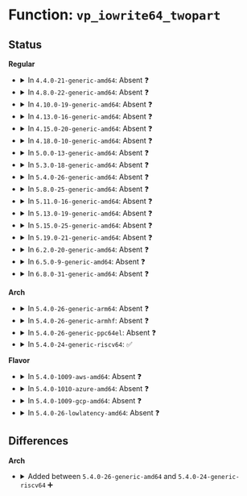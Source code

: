 # Function: <code>vp_iowrite64_twopart</code>

## Status
<b>Regular</b>
<ul>
<li>
<details>
<summary>In <code>4.4.0-21-generic-amd64</code>: Absent ❓</summary>

```json
{
  "name": "vp_iowrite64_twopart",
  "collision_type": "Unique Static",
  "inline_type": "Full",
  "funcs": [
    {
      "addr": 18446744071583832230,
      "name": "vp_iowrite64_twopart",
      "external": false,
      "loc": "drivers/virtio/virtio_pci_modern.c:60",
      "file": "drivers/virtio/virtio_pci_modern.c",
      "inline": "not declared, inlined",
      "caller_inline": [
        "drivers/virtio/virtio_pci_modern.c:setup_vq",
        "drivers/virtio/virtio_pci_modern.c:setup_vq",
        "drivers/virtio/virtio_pci_modern.c:setup_vq"
      ],
      "caller_func": []
    }
  ],
  "symbols": []
}
```
</details>
</li>
<li>
<details>
<summary>In <code>4.8.0-22-generic-amd64</code>: Absent ❓</summary>

```json
{
  "name": "vp_iowrite64_twopart",
  "collision_type": "Unique Static",
  "inline_type": "Full",
  "funcs": [
    {
      "addr": 18446744071584161229,
      "name": "vp_iowrite64_twopart",
      "external": false,
      "loc": "drivers/virtio/virtio_pci_modern.c:61",
      "file": "drivers/virtio/virtio_pci_modern.c",
      "inline": "not declared, inlined",
      "caller_inline": [
        "drivers/virtio/virtio_pci_modern.c:setup_vq",
        "drivers/virtio/virtio_pci_modern.c:setup_vq",
        "drivers/virtio/virtio_pci_modern.c:setup_vq"
      ],
      "caller_func": []
    }
  ],
  "symbols": []
}
```
</details>
</li>
<li>
<details>
<summary>In <code>4.10.0-19-generic-amd64</code>: Absent ❓</summary>

```json
{
  "name": "vp_iowrite64_twopart",
  "collision_type": "Unique Static",
  "inline_type": "Full",
  "funcs": [
    {
      "addr": 18446744071584342365,
      "name": "vp_iowrite64_twopart",
      "external": false,
      "loc": "drivers/virtio/virtio_pci_modern.c:61",
      "file": "drivers/virtio/virtio_pci_modern.c",
      "inline": "not declared, inlined",
      "caller_inline": [
        "drivers/virtio/virtio_pci_modern.c:setup_vq",
        "drivers/virtio/virtio_pci_modern.c:setup_vq",
        "drivers/virtio/virtio_pci_modern.c:setup_vq"
      ],
      "caller_func": []
    }
  ],
  "symbols": []
}
```
</details>
</li>
<li>
<details>
<summary>In <code>4.13.0-16-generic-amd64</code>: Absent ❓</summary>

```json
{
  "name": "vp_iowrite64_twopart",
  "collision_type": "Unique Static",
  "inline_type": "Full",
  "funcs": [
    {
      "addr": 18446744071584423599,
      "name": "vp_iowrite64_twopart",
      "external": false,
      "loc": "drivers/virtio/virtio_pci_modern.c:61",
      "file": "drivers/virtio/virtio_pci_modern.c",
      "inline": "not declared, inlined",
      "caller_inline": [
        "drivers/virtio/virtio_pci_modern.c:setup_vq",
        "drivers/virtio/virtio_pci_modern.c:setup_vq",
        "drivers/virtio/virtio_pci_modern.c:setup_vq"
      ],
      "caller_func": []
    }
  ],
  "symbols": []
}
```
</details>
</li>
<li>
<details>
<summary>In <code>4.15.0-20-generic-amd64</code>: Absent ❓</summary>

```json
{
  "name": "vp_iowrite64_twopart",
  "collision_type": "Unique Static",
  "inline_type": "Full",
  "funcs": [
    {
      "addr": 18446744071584831391,
      "name": "vp_iowrite64_twopart",
      "external": false,
      "loc": "drivers/virtio/virtio_pci_modern.c:61",
      "file": "drivers/virtio/virtio_pci_modern.c",
      "inline": "not declared, inlined",
      "caller_inline": [
        "drivers/virtio/virtio_pci_modern.c:setup_vq",
        "drivers/virtio/virtio_pci_modern.c:setup_vq",
        "drivers/virtio/virtio_pci_modern.c:setup_vq"
      ],
      "caller_func": []
    }
  ],
  "symbols": []
}
```
</details>
</li>
<li>
<details>
<summary>In <code>4.18.0-10-generic-amd64</code>: Absent ❓</summary>

```json
{
  "name": "vp_iowrite64_twopart",
  "collision_type": "Unique Static",
  "inline_type": "Full",
  "funcs": [
    {
      "addr": 18446744071585061768,
      "name": "vp_iowrite64_twopart",
      "external": false,
      "loc": "drivers/virtio/virtio_pci_modern.c:61",
      "file": "drivers/virtio/virtio_pci_modern.c",
      "inline": "not declared, inlined",
      "caller_inline": [
        "drivers/virtio/virtio_pci_modern.c:setup_vq",
        "drivers/virtio/virtio_pci_modern.c:setup_vq",
        "drivers/virtio/virtio_pci_modern.c:setup_vq"
      ],
      "caller_func": []
    }
  ],
  "symbols": []
}
```
</details>
</li>
<li>
<details>
<summary>In <code>5.0.0-13-generic-amd64</code>: Absent ❓</summary>

```json
{
  "name": "vp_iowrite64_twopart",
  "collision_type": "Unique Static",
  "inline_type": "Full",
  "funcs": [
    {
      "addr": 18446744071585170536,
      "name": "vp_iowrite64_twopart",
      "external": false,
      "loc": "drivers/virtio/virtio_pci_modern.c:61",
      "file": "drivers/virtio/virtio_pci_modern.c",
      "inline": "not declared, inlined",
      "caller_inline": [
        "drivers/virtio/virtio_pci_modern.c:setup_vq",
        "drivers/virtio/virtio_pci_modern.c:setup_vq",
        "drivers/virtio/virtio_pci_modern.c:setup_vq"
      ],
      "caller_func": []
    }
  ],
  "symbols": []
}
```
</details>
</li>
<li>
<details>
<summary>In <code>5.3.0-18-generic-amd64</code>: Absent ❓</summary>

```json
{
  "name": "vp_iowrite64_twopart",
  "collision_type": "Unique Static",
  "inline_type": "Full",
  "funcs": [
    {
      "addr": 18446744071585382945,
      "name": "vp_iowrite64_twopart",
      "external": false,
      "loc": "drivers/virtio/virtio_pci_modern.c:58",
      "file": "drivers/virtio/virtio_pci_modern.c",
      "inline": "not declared, inlined",
      "caller_inline": [
        "drivers/virtio/virtio_pci_modern.c:setup_vq",
        "drivers/virtio/virtio_pci_modern.c:setup_vq",
        "drivers/virtio/virtio_pci_modern.c:setup_vq"
      ],
      "caller_func": []
    }
  ],
  "symbols": []
}
```
</details>
</li>
<li>
<details>
<summary>In <code>5.4.0-26-generic-amd64</code>: Absent ❓</summary>

```json
{
  "name": "vp_iowrite64_twopart",
  "collision_type": "Unique Static",
  "inline_type": "Full",
  "funcs": [
    {
      "addr": 18446744071585523409,
      "name": "vp_iowrite64_twopart",
      "external": false,
      "loc": "drivers/virtio/virtio_pci_modern.c:58",
      "file": "drivers/virtio/virtio_pci_modern.c",
      "inline": "not declared, inlined",
      "caller_inline": [
        "drivers/virtio/virtio_pci_modern.c:setup_vq",
        "drivers/virtio/virtio_pci_modern.c:setup_vq",
        "drivers/virtio/virtio_pci_modern.c:setup_vq"
      ],
      "caller_func": []
    }
  ],
  "symbols": []
}
```
</details>
</li>
<li>
<details>
<summary>In <code>5.8.0-25-generic-amd64</code>: Absent ❓</summary>

```json
{
  "name": "vp_iowrite64_twopart",
  "collision_type": "Unique Static",
  "inline_type": "Full",
  "funcs": [
    {
      "addr": 18446744071586240625,
      "name": "vp_iowrite64_twopart",
      "external": false,
      "loc": "drivers/virtio/virtio_pci_modern.c:59",
      "file": "drivers/virtio/virtio_pci_modern.c",
      "inline": "not declared, inlined",
      "caller_inline": [
        "drivers/virtio/virtio_pci_modern.c:setup_vq",
        "drivers/virtio/virtio_pci_modern.c:setup_vq",
        "drivers/virtio/virtio_pci_modern.c:setup_vq"
      ],
      "caller_func": []
    }
  ],
  "symbols": []
}
```
</details>
</li>
<li>
<details>
<summary>In <code>5.11.0-16-generic-amd64</code>: Absent ❓</summary>

```json
{
  "name": "vp_iowrite64_twopart",
  "collision_type": "Unique Static",
  "inline_type": "Full",
  "funcs": [
    {
      "addr": 18446744071586359169,
      "name": "vp_iowrite64_twopart",
      "external": false,
      "loc": "drivers/virtio/virtio_pci_modern.c:59",
      "file": "drivers/virtio/virtio_pci_modern.c",
      "inline": "not declared, inlined",
      "caller_inline": [
        "drivers/virtio/virtio_pci_modern.c:setup_vq",
        "drivers/virtio/virtio_pci_modern.c:setup_vq",
        "drivers/virtio/virtio_pci_modern.c:setup_vq"
      ],
      "caller_func": []
    }
  ],
  "symbols": []
}
```
</details>
</li>
<li>
<details>
<summary>In <code>5.13.0-19-generic-amd64</code>: Absent ❓</summary>

```json
{
  "name": "vp_iowrite64_twopart",
  "collision_type": "Unique Static",
  "inline_type": "Full",
  "funcs": [
    {
      "addr": 18446744071586239020,
      "name": "vp_iowrite64_twopart",
      "external": false,
      "loc": "include/linux/virtio_pci_modern.h:73",
      "file": "drivers/virtio/virtio_pci_modern_dev.c",
      "inline": "declared, inlined",
      "caller_inline": [
        "drivers/virtio/virtio_pci_modern_dev.c:vp_modern_queue_address",
        "drivers/virtio/virtio_pci_modern_dev.c:vp_modern_queue_address",
        "drivers/virtio/virtio_pci_modern_dev.c:vp_modern_queue_address"
      ],
      "caller_func": []
    }
  ],
  "symbols": []
}
```
</details>
</li>
<li>
<details>
<summary>In <code>5.15.0-25-generic-amd64</code>: Absent ❓</summary>

```json
{
  "name": "vp_iowrite64_twopart",
  "collision_type": "Unique Static",
  "inline_type": "Full",
  "funcs": [
    {
      "addr": 18446744071586748380,
      "name": "vp_iowrite64_twopart",
      "external": false,
      "loc": "include/linux/virtio_pci_modern.h:73",
      "file": "drivers/virtio/virtio_pci_modern_dev.c",
      "inline": "declared, inlined",
      "caller_inline": [
        "drivers/virtio/virtio_pci_modern_dev.c:vp_modern_queue_address",
        "drivers/virtio/virtio_pci_modern_dev.c:vp_modern_queue_address",
        "drivers/virtio/virtio_pci_modern_dev.c:vp_modern_queue_address"
      ],
      "caller_func": []
    }
  ],
  "symbols": []
}
```
</details>
</li>
<li>
<details>
<summary>In <code>5.19.0-21-generic-amd64</code>: Absent ❓</summary>

```json
{
  "name": "vp_iowrite64_twopart",
  "collision_type": "Unique Static",
  "inline_type": "Full",
  "funcs": [
    {
      "addr": 18446744071588023084,
      "name": "vp_iowrite64_twopart",
      "external": false,
      "loc": "include/linux/virtio_pci_modern.h:73",
      "file": "drivers/virtio/virtio_pci_modern_dev.c",
      "inline": "declared, inlined",
      "caller_inline": [
        "drivers/virtio/virtio_pci_modern_dev.c:vp_modern_queue_address",
        "drivers/virtio/virtio_pci_modern_dev.c:vp_modern_queue_address",
        "drivers/virtio/virtio_pci_modern_dev.c:vp_modern_queue_address"
      ],
      "caller_func": []
    }
  ],
  "symbols": []
}
```
</details>
</li>
<li>
<details>
<summary>In <code>6.2.0-20-generic-amd64</code>: Absent ❓</summary>

```json
{
  "name": "vp_iowrite64_twopart",
  "collision_type": "Unique Static",
  "inline_type": "Full",
  "funcs": [
    {
      "addr": 18446744071589398684,
      "name": "vp_iowrite64_twopart",
      "external": false,
      "loc": "include/linux/virtio_pci_modern.h:80",
      "file": "drivers/virtio/virtio_pci_modern_dev.c",
      "inline": "declared, inlined",
      "caller_inline": [
        "drivers/virtio/virtio_pci_modern_dev.c:vp_modern_queue_address",
        "drivers/virtio/virtio_pci_modern_dev.c:vp_modern_queue_address",
        "drivers/virtio/virtio_pci_modern_dev.c:vp_modern_queue_address"
      ],
      "caller_func": []
    }
  ],
  "symbols": []
}
```
</details>
</li>
<li>
<details>
<summary>In <code>6.5.0-9-generic-amd64</code>: Absent ❓</summary>

```json
{
  "name": "vp_iowrite64_twopart",
  "collision_type": "Unique Static",
  "inline_type": "Full",
  "funcs": [
    {
      "addr": 18446744071589697772,
      "name": "vp_iowrite64_twopart",
      "external": false,
      "loc": "include/linux/virtio_pci_modern.h:86",
      "file": "drivers/virtio/virtio_pci_modern_dev.c",
      "inline": "declared, inlined",
      "caller_inline": [
        "drivers/virtio/virtio_pci_modern_dev.c:vp_modern_queue_address",
        "drivers/virtio/virtio_pci_modern_dev.c:vp_modern_queue_address",
        "drivers/virtio/virtio_pci_modern_dev.c:vp_modern_queue_address"
      ],
      "caller_func": []
    }
  ],
  "symbols": []
}
```
</details>
</li>
<li>
<details>
<summary>In <code>6.8.0-31-generic-amd64</code>: Absent ❓</summary>

```json
{
  "name": "vp_iowrite64_twopart",
  "collision_type": "Unique Static",
  "inline_type": "Full",
  "funcs": [
    {
      "addr": 18446744071590030636,
      "name": "vp_iowrite64_twopart",
      "external": false,
      "loc": "include/linux/virtio_pci_modern.h:90",
      "file": "drivers/virtio/virtio_pci_modern_dev.c",
      "inline": "declared, inlined",
      "caller_inline": [
        "drivers/virtio/virtio_pci_modern_dev.c:vp_modern_queue_address",
        "drivers/virtio/virtio_pci_modern_dev.c:vp_modern_queue_address",
        "drivers/virtio/virtio_pci_modern_dev.c:vp_modern_queue_address"
      ],
      "caller_func": []
    }
  ],
  "symbols": []
}
```
</details>
</li>
</ul>
<b>Arch</b>
<ul>
<li>
<details>
<summary>In <code>5.4.0-26-generic-arm64</code>: Absent ❓</summary>

```json
{
  "name": "vp_iowrite64_twopart",
  "collision_type": "Unique Static",
  "inline_type": "Full",
  "funcs": [
    {
      "addr": 18446603336498182004,
      "name": "vp_iowrite64_twopart",
      "external": false,
      "loc": "drivers/virtio/virtio_pci_modern.c:58",
      "file": "drivers/virtio/virtio_pci_modern.c",
      "inline": "not declared, inlined",
      "caller_inline": [
        "drivers/virtio/virtio_pci_modern.c:setup_vq",
        "drivers/virtio/virtio_pci_modern.c:setup_vq",
        "drivers/virtio/virtio_pci_modern.c:setup_vq"
      ],
      "caller_func": []
    }
  ],
  "symbols": []
}
```
</details>
</li>
<li>
<details>
<summary>In <code>5.4.0-26-generic-armhf</code>: Absent ❓</summary>

```json
{
  "name": "vp_iowrite64_twopart",
  "collision_type": "Unique Static",
  "inline_type": "Full",
  "funcs": [
    {
      "addr": 3230946668,
      "name": "vp_iowrite64_twopart",
      "external": false,
      "loc": "drivers/virtio/virtio_pci_modern.c:58",
      "file": "drivers/virtio/virtio_pci_modern.c",
      "inline": "not declared, inlined",
      "caller_inline": [
        "drivers/virtio/virtio_pci_modern.c:setup_vq",
        "drivers/virtio/virtio_pci_modern.c:setup_vq",
        "drivers/virtio/virtio_pci_modern.c:setup_vq"
      ],
      "caller_func": []
    }
  ],
  "symbols": []
}
```
</details>
</li>
<li>
<details>
<summary>In <code>5.4.0-26-generic-ppc64el</code>: Absent ❓</summary>

```json
{
  "name": "vp_iowrite64_twopart",
  "collision_type": "Unique Static",
  "inline_type": "Full",
  "funcs": [
    {
      "addr": 13835058055291417928,
      "name": "vp_iowrite64_twopart",
      "external": false,
      "loc": "drivers/virtio/virtio_pci_modern.c:58",
      "file": "drivers/virtio/virtio_pci_modern.c",
      "inline": "not declared, inlined",
      "caller_inline": [
        "drivers/virtio/virtio_pci_modern.c:setup_vq",
        "drivers/virtio/virtio_pci_modern.c:setup_vq",
        "drivers/virtio/virtio_pci_modern.c:setup_vq"
      ],
      "caller_func": []
    }
  ],
  "symbols": []
}
```
</details>
</li>
<li>
<details>
<summary>In <code>5.4.0-24-generic-riscv64</code>: ✅</summary>

```c
void vp_iowrite64_twopart(u64 val, __le32 * lo, __le32 * hi)
```

```json
{
  "name": "vp_iowrite64_twopart",
  "collision_type": "Unique Static",
  "inline_type": "No",
  "funcs": [
    {
      "addr": 18446743936275960654,
      "name": "vp_iowrite64_twopart",
      "external": false,
      "loc": "drivers/virtio/virtio_pci_modern.c:58",
      "file": "drivers/virtio/virtio_pci_modern.c",
      "inline": "seen, unknown",
      "caller_inline": [],
      "caller_func": [
        "drivers/virtio/virtio_pci_modern.c:setup_vq",
        "drivers/virtio/virtio_pci_modern.c:setup_vq",
        "drivers/virtio/virtio_pci_modern.c:setup_vq"
      ]
    }
  ],
  "symbols": [
    {
      "addr": 18446743936275960654,
      "name": "vp_iowrite64_twopart",
      "section": ".text",
      "bind": "STB_LOCAL",
      "size": 118
    }
  ]
}
```
</details>
</li>
</ul>
<b>Flavor</b>
<ul>
<li>
<details>
<summary>In <code>5.4.0-1009-aws-amd64</code>: Absent ❓</summary>

```json
{
  "name": "vp_iowrite64_twopart",
  "collision_type": "Unique Static",
  "inline_type": "Full",
  "funcs": [
    {
      "addr": 18446744071585285489,
      "name": "vp_iowrite64_twopart",
      "external": false,
      "loc": "drivers/virtio/virtio_pci_modern.c:58",
      "file": "drivers/virtio/virtio_pci_modern.c",
      "inline": "not declared, inlined",
      "caller_inline": [
        "drivers/virtio/virtio_pci_modern.c:setup_vq",
        "drivers/virtio/virtio_pci_modern.c:setup_vq",
        "drivers/virtio/virtio_pci_modern.c:setup_vq"
      ],
      "caller_func": []
    }
  ],
  "symbols": []
}
```
</details>
</li>
<li>
<details>
<summary>In <code>5.4.0-1010-azure-amd64</code>: Absent ❓</summary>

```json
{
  "name": "vp_iowrite64_twopart",
  "collision_type": "Unique Static",
  "inline_type": "Full",
  "funcs": [
    {
      "addr": 18446744071585237953,
      "name": "vp_iowrite64_twopart",
      "external": false,
      "loc": "drivers/virtio/virtio_pci_modern.c:58",
      "file": "drivers/virtio/virtio_pci_modern.c",
      "inline": "not declared, inlined",
      "caller_inline": [
        "drivers/virtio/virtio_pci_modern.c:setup_vq",
        "drivers/virtio/virtio_pci_modern.c:setup_vq",
        "drivers/virtio/virtio_pci_modern.c:setup_vq"
      ],
      "caller_func": []
    }
  ],
  "symbols": []
}
```
</details>
</li>
<li>
<details>
<summary>In <code>5.4.0-1009-gcp-amd64</code>: Absent ❓</summary>

```json
{
  "name": "vp_iowrite64_twopart",
  "collision_type": "Unique Static",
  "inline_type": "Full",
  "funcs": [
    {
      "addr": 18446744071585473809,
      "name": "vp_iowrite64_twopart",
      "external": false,
      "loc": "drivers/virtio/virtio_pci_modern.c:58",
      "file": "drivers/virtio/virtio_pci_modern.c",
      "inline": "not declared, inlined",
      "caller_inline": [
        "drivers/virtio/virtio_pci_modern.c:setup_vq",
        "drivers/virtio/virtio_pci_modern.c:setup_vq",
        "drivers/virtio/virtio_pci_modern.c:setup_vq"
      ],
      "caller_func": []
    }
  ],
  "symbols": []
}
```
</details>
</li>
<li>
<details>
<summary>In <code>5.4.0-26-lowlatency-amd64</code>: Absent ❓</summary>

```json
{
  "name": "vp_iowrite64_twopart",
  "collision_type": "Unique Static",
  "inline_type": "Full",
  "funcs": [
    {
      "addr": 18446744071585581985,
      "name": "vp_iowrite64_twopart",
      "external": false,
      "loc": "drivers/virtio/virtio_pci_modern.c:58",
      "file": "drivers/virtio/virtio_pci_modern.c",
      "inline": "not declared, inlined",
      "caller_inline": [
        "drivers/virtio/virtio_pci_modern.c:setup_vq",
        "drivers/virtio/virtio_pci_modern.c:setup_vq",
        "drivers/virtio/virtio_pci_modern.c:setup_vq"
      ],
      "caller_func": []
    }
  ],
  "symbols": []
}
```
</details>
</li>
</ul>

## Differences
<b>Arch</b>
<ul>
<li>
<details>
<summary>Added between <code>5.4.0-26-generic-amd64</code> and <code>5.4.0-24-generic-riscv64</code> ➕</summary>

```c
void vp_iowrite64_twopart(u64 val, __le32 * lo, __le32 * hi)
```
</details>
</li>
</ul>
